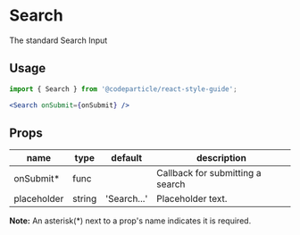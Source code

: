 # Search

The standard Search Input

## Usage

```jsx
import { Search } from '@codeparticle/react-style-guide';

<Search onSubmit={onSubmit} />
```

## Props

| name | type | default | description |
| ---- | ---- | ------- | ----------- |
| onSubmit* | func |  | Callback for submitting a search |
| placeholder | string | 'Search...' | Placeholder text. |

**Note:** An asterisk(*) next to a prop's name indicates it is required.